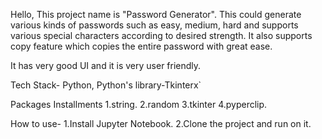 Hello, This project name is "Password Generator".
This could generate various kinds of passwords such as easy, medium, hard and supports various special characters according to desired strength.
It also supports copy feature which copies the entire password with great ease.

It has very good UI and it is very user friendly.

Tech Stack- Python, Python's library-Tkinterx`

Packages Installments
1.string.
2.random
3.tkinter
4.pyperclip.

How to use-
1.Install Jupyter Notebook.
2.Clone the project and run on it.
